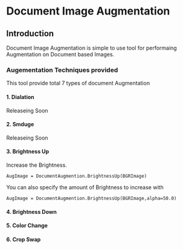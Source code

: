 # Document Image Augmentation
## Introduction
Document Image Augmentation is simple to use tool for performaing Augmentation on Document based Images.<br>
### Augementation Techniques provided
This tool provide total 7 types of document Augmentation 
#### 1. Dialation
Releaseing Soon
#### 2. Smduge
Releaseing Soon
#### 3. Brightness Up
Increase the Brightness. 
```
AugImage = DocumentAugmention.BrightnessUp(BGRImage)
```
You can also specify the amount of Brightness to increase with
```
AugImage = DocumentAugmention.BrightnessUp(BGRImage,alpha=50.0)
```
#### 4. Brightness Down
#### 5. Color Change
#### 6. Crop Swap
